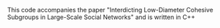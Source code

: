 This code accompanies the paper "Interdicting Low-Diameter Cohesive Subgroups in Large-Scale Social Networks" and is written in C++

